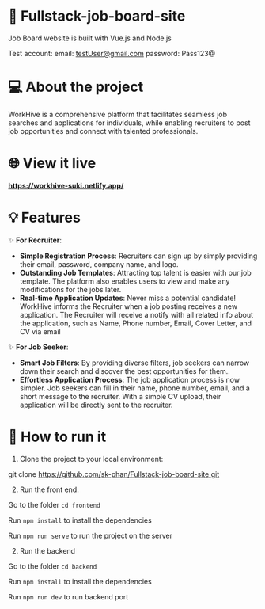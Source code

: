 # :briefcase: Fullstack-job-board-site
Job Board website is built with Vue.js and Node.js

Test account:
email: testUser@gmail.com
password: Pass123@

# :computer: About the project
WorkHive is a comprehensive platform that facilitates seamless job searches and applications for individuals, while enabling recruiters to post job opportunities and connect with talented professionals.

# :globe_with_meridians: View it live
**https://workhive-suki.netlify.app/**

# :bulb: Features
:sparkles: **For Recruiter**:
   - **Simple Registration Process**: Recruiters can sign up by simply providing their email, password, company name, and logo.
   - **Outstanding Job Templates**: Attracting top talent is easier with our job template. The platform also enables users to view and make any modifications for the jobs later.
   - **Real-time Application Updates**: Never miss a potential candidate! WorkHive informs the Recruiter when a job posting receives a new application. The Recruiter will receive a notify with all related info about the application, such as Name, Phone number, Email, Cover Letter, and CV via email

:sparkles: **For Job Seeker**:
   - **Smart Job Filters**: By providing diverse filters, job seekers can narrow down their search and discover the best opportunities for them..
   - **Effortless Application Process**: The job application process is now simpler. Job seekers can fill in their name, phone number, email, and a short message to the recruiter. With a simple CV upload, their application will be directly sent to the recruiter.

 
# :wrench: How to run it
1. Clone the project to your local environment:

git clone https://github.com/sk-phan/Fullstack-job-board-site.git

2. Run the front end:

Go to the folder `cd frontend`

Run `npm install` to install the dependencies

Run `npm run serve` to run the project on the server

2. Run the backend
   
Go to the folder `cd backend`

Run `npm install` to install the dependencies

Run `npm run dev` to run backend port
   
 
 
